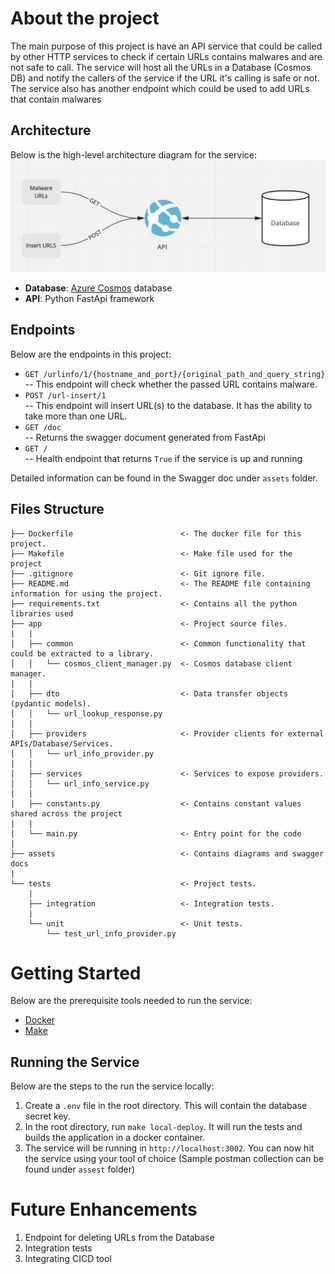 # About the project
The main purpose of this project is have an API service that could be called by other HTTP services to check if certain URLs contains malwares and are not safe to call. The service will host all the URLs in a Database (Cosmos DB) and notify the callers of the service if the URL it's calling is safe or not. The service also has another endpoint which could be used to add URLs that contain malwares

## Architecture 
Below is the high-level architecture diagram for the service: 
![GitHub Logo](/assets/Architecture-diagram.png)


- **Database**: [Azure Cosmos](https://azure.microsoft.com/en-us/services/cosmos-db/) database
- **API**: Python FastApi framework 

## Endpoints 
Below are the endpoints in this project: 
- `GET /urlinfo/1/{hostname_and_port}/{original_path_and_query_string}`  
-- This endpoint will check whether the passed URL contains malware. 
- `POST /url-insert/1`  
-- This endpoint will insert URL(s) to the database. It has the ability to take more than one URL.  
- `GET /doc`  
-- Returns the swagger document generated from FastApi
- `GET /`  
-- Health endpoint that returns `True` if the service is up and running

Detailed information can be found in the Swagger doc under `assets` folder.   

## Files Structure 
```
├── Dockerfile                        <- The docker file for this project.
├── Makefile                          <- Make file used for the project
├── .gitignore                        <- Git ignore file.
├── README.md                         <- The README file containing information for using the project.
├── requirements.txt                  <- Contains all the python libraries used 
├── app                               <- Project source files.
|   |
│   ├── common                        <- Common functionality that could be extracted to a library.
│   │   └── cosmos_client_manager.py  <- Cosmos database client manager.  
|   |
│   ├── dto                           <- Data transfer objects (pydantic models).
│   │   └── url_lookup_response.py    
|   |
│   ├── providers                     <- Provider clients for external APIs/Database/Services.
│   │   └── url_info_provider.py      
|   |
│   ├── services                      <- Services to expose providers.
│   │   └── url_info_service.py
│   | 
|   ├── constants.py                  <- Contains constant values shared across the project
|   |
│   └── main.py                       <- Entry point for the code 
|
├── assets                            <- Contains diagrams and swagger docs
|   
└── tests                             <- Project tests.
    |
    ├── integration                   <- Integration tests.
    |
    └── unit                          <- Unit tests.
        └── test_url_info_provider.py
```


# Getting Started
Below are the prerequisite tools needed to run the service: 
* [Docker](https://docs.docker.com/get-docker/)
* [Make](https://www.gnu.org/software/make/)

## Running the Service 
Below are the steps to the run the service locally: 
1. Create a `.env` file in the root directory. This will contain the database secret key.
2. In the root directory, run `make local-deploy`. It will run the tests and builds the application in a docker container. 
3. The service will be running in `http://localhost:3002`. You can now hit the service using your tool of choice (Sample postman collection can be found under `assest` folder)

# Future Enhancements
1. Endpoint for deleting URLs from the Database 
2. Integration tests 
3. Integrating CICD tool
